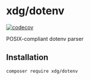 # xdg/dotenv

[![codecov](https://codecov.io/gh/php-xdg/dotenv/branch/main/graph/badge.svg?token=QE672UK2ZG)](https://codecov.io/gh/php-xdg/dotenv)

POSIX-compliant dotenv parser

## Installation

```sh
composer require xdg/dotenv
```
